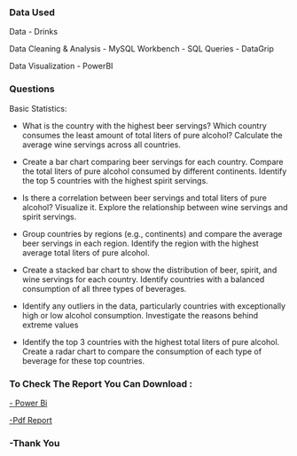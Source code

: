 ### Data Used
Data - Drinks 

Data Cleaning & Analysis - MySQL Workbench - SQL Queries - DataGrip

Data Visualization - PowerBI

### Questions

Basic Statistics:

- What is the country with the highest beer servings?
Which country consumes the least amount of total liters of pure alcohol?
Calculate the average wine servings across all countries.

- Create a bar chart comparing beer servings for each country.
Compare the total liters of pure alcohol consumed by different continents.
Identify the top 5 countries with the highest spirit servings.


- Is there a correlation between beer servings and total liters of pure alcohol? Visualize it.
Explore the relationship between wine servings and spirit servings.


- Group countries by regions (e.g., continents) and compare the average beer servings in each region.
Identify the region with the highest average total liters of pure alcohol.


- Create a stacked bar chart to show the distribution of beer, spirit, and wine servings for each country.
Identify countries with a balanced consumption of all three types of beverages.


- Identify any outliers in the data, particularly countries with exceptionally high or low alcohol consumption.
Investigate the reasons behind extreme values


- Identify the top 3 countries with the highest total liters of pure alcohol.
Create a radar chart to compare the consumption of each type of beverage for these top countries.

### To Check The Report You Can Download :

[- Power Bi ](https://github.com/FroCode/HR-Dashboard-MySQL-PowerBI/blob/main/HR%20Empolyee%20Report.pbix)

[-Pdf Report](https://github.com/FroCode/Drinks-Analyst/blob/main/World%20Brew%20Trends.pdf)

### -Thank You
